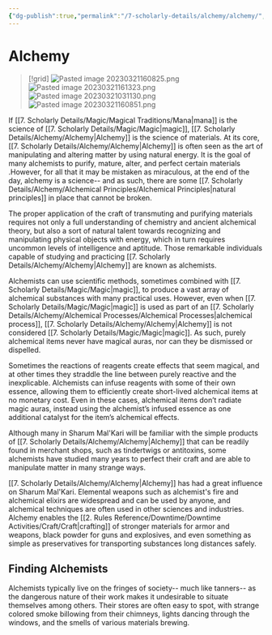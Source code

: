 ```yaml
---
{"dg-publish":true,"permalink":"/7-scholarly-details/alchemy/alchemy/","noteIcon":""}
---
```


# Alchemy

>[!grid]
>![Pasted image 20230321160825.png](/img/user/x.%20Assets/Attachments/Pasted%20image%2020230321160825.png)
>![Pasted image 20230321161323.png](/img/user/x.%20Assets/Attachments/Pasted%20image%2020230321161323.png)
>![Pasted image 20230321031130.png](/img/user/x.%20Assets/Attachments/Pasted%20image%2020230321031130.png)
>![Pasted image 20230321160851.png](/img/user/x.%20Assets/Attachments/Pasted%20image%2020230321160851.png)

If [[7. Scholarly Details/Magic/Magical Traditions/Mana\|mana]] is the science of [[7. Scholarly Details/Magic/Magic\|magic]], [[7. Scholarly Details/Alchemy/Alchemy\|Alchemy]] is the science of materials. At its core, [[7. Scholarly Details/Alchemy/Alchemy\|Alchemy]] is often seen as the art of manipulating and altering matter by using natural energy. It is the goal of many alchemists to purify, mature, alter, and perfect certain materials .However, for all that it may be mistaken as miraculous, at the end of the day, alchemy is a science-- and as such, there are some [[7. Scholarly Details/Alchemy/Alchemical Principles/Alchemical Principles\|natural principles]] in place that cannot be broken.

The proper application of the craft of transmuting and purifying materials requires not only a full understanding of chemistry and ancient alchemical theory, but also a sort of natural talent towards recognizing and manipulating physical objects with energy, which in turn requires uncommon levels of intelligence and aptitude. Those remarkable individuals capable of studying and practicing [[7. Scholarly Details/Alchemy/Alchemy\|Alchemy]] are known as alchemists. 

Alchemists can use scientific methods, sometimes combined with [[7. Scholarly Details/Magic/Magic\|magic]], to produce a vast array of alchemical substances with many practical uses. However, even when [[7. Scholarly Details/Magic/Magic\|magic]] is used as part of an [[7. Scholarly Details/Alchemy/Alchemical Processes/Alchemical Processes\|alchemical process]], [[7. Scholarly Details/Alchemy/Alchemy\|Alchemy]] is not considered [[7. Scholarly Details/Magic/Magic\|magic]]. As such, purely alchemical items never have magical auras, nor can they be dismissed or dispelled.

Sometimes the reactions of reagents create effects that seem magical, and at other times they straddle the line between purely reactive and the inexplicable. Alchemists can infuse reagents with some of their own essence, allowing them to efficiently create short-lived alchemical items at no monetary cost. Even in these cases, alchemical items don’t radiate magic auras, instead using the alchemist’s infused essence as one additional catalyst for the item’s alchemical effects.

Although many in Sharum Mal'Kari will be familiar with the simple products of [[7. Scholarly Details/Alchemy/Alchemy\|Alchemy]] that can be readily found in merchant shops, such as tindertwigs or antitoxins, some alchemists have studied many years to perfect their craft and are able to manipulate matter in many strange ways. 

[[7. Scholarly Details/Alchemy/Alchemy\|Alchemy]] has had a great influence on Sharum Mal'Kari. Elemental weapons such as alchemist's fire and alchemical elixirs are widespread and can be used by anyone, and alchemical techniques are often used in other sciences and industries. Alchemy enables the [[2. Rules Reference/Downtime/Downtime Activities/Craft/Craft\|crafting]] of stronger materials for armor and weapons, black powder for guns and explosives, and even something as simple as preservatives for transporting substances long distances safely.

## Finding Alchemists

Alchemists typically live on the fringes of society-- much like tanners-- as the dangerous nature of their work makes it undesirable to situate themselves among others. Their stores are often easy to spot, with strange colored smoke billowing from their chimneys, lights dancing through the windows, and the smells of various materials brewing. 
